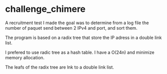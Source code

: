 # challenge_chimere

A recruitment test I made the goal was to determine from a log file the number of paquet send between 2 IPv4 and port, and sort them.

The program is based on a radix tree that store the IP adress in a double link list.

I prefered to use radic tree as a hash table. I have a O(24n) and minimize memory allocation.

The leafs of the radix tree are lnk to a double link list.

